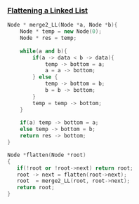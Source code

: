 ### [Flattening a Linked List](https://practice.geeksforgeeks.org/problems/flattening-a-linked-list/1)

```cpp
Node * merge2_LL(Node *a, Node *b){
    Node * temp = new Node(0);
    Node * res = temp;
    
    while(a and b){
        if(a -> data < b -> data){
            temp -> bottom = a;
            a = a -> bottom;
        } else {
            temp -> bottom = b;
            b = b -> bottom; 
        }
        temp = temp -> bottom;
    }
    
    if(a) temp -> bottom = a;
    else temp -> bottom = b;
    return res -> bottom;
}

Node *flatten(Node *root)
{
   if(!root or !root->next) return root;
   root -> next = flatten(root->next);
   root  = merge2_LL(root, root->next);
   return root;
}
